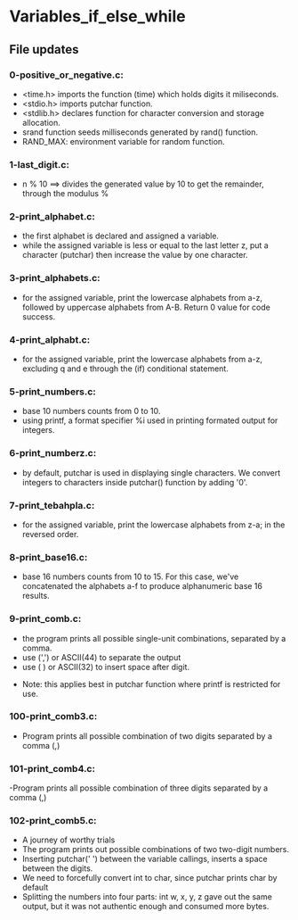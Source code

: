 # Variables_if_else_while
## File updates

### 0-positive_or_negative.c:

- <time.h> imports the function (time) which holds digits it miliseconds.
- <stdio.h> imports putchar function.
- <stdlib.h> declares function for character conversion and storage allocation. 
- srand function seeds milliseconds generated  by rand() function.
- RAND_MAX: environment variable for random function.

### 1-last_digit.c: 

- n % 10 ==> divides the generated value by 10 to get the remainder, through the modulus %

### 2-print_alphabet.c:
- the first alphabet is declared and assigned a variable.
- while the assigned variable is less or equal to the last letter z, put a character (putchar)
  then increase the value by one character.

### 3-print_alphabets.c:

- for the assigned variable, print the lowercase alphabets from a-z, followed by uppercase 
  alphabets from A-B. Return 0 value for code success.

### 4-print_alphabt.c:

- for the assigned variable, print the lowercase alphabets from a-z, excluding q and e through
  the (if) conditional statement.

### 5-print_numbers.c:

- base 10 numbers counts from 0 to 10.
- using printf, a format specifier %i used in printing formated output for integers.

### 6-print_numberz.c:

- by default, putchar is used in displaying single characters.
  We convert integers to characters inside putchar() function by adding '0'.

### 7-print_tebahpla.c:

- for the assigned variable, print the lowercase alphabets from z-a; in the reversed order.

### 8-print_base16.c:

- base 16 numbers counts from 10 to 15. For this case, we've concatenated the alphabets a-f 
  to produce alphanumeric base 16 results.

### 9-print_comb.c:

- the program prints all possible single-unit combinations, separated by a comma.
- use (',') or ASCII(44) to separate the output
- use ( ) or ASCII(32) to insert space after digit.
* Note: this applies best in putchar function where printf is restricted for use. 

### 100-print_comb3.c:

- Program prints all possible combination of two digits separated by a comma (,)

### 101-print_comb4.c:
-Program prints all possible combination of three digits separated by a comma (,)

### 102-print_comb5.c:

- A journey of worthy trials
- The program prints out possible combinations of two two-digit numbers.
- Inserting putchar(' ') between the variable callings, inserts a space between the digits.
- We need to forcefully convert int to char, since putchar prints char by default
- Splitting the numbers into four parts: int w, x, y, z gave out the same output, but it
  was not authentic enough and consumed more bytes.

